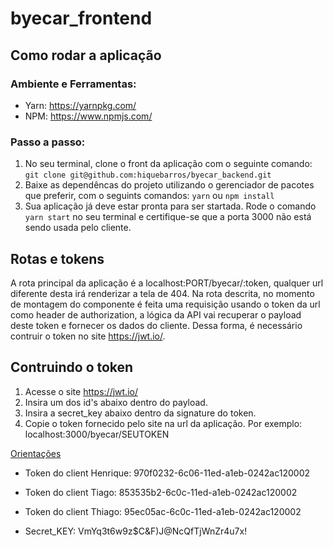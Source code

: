 # byecar_frontend

## Como rodar a aplicação

### Ambiente e Ferramentas:

- Yarn: https://yarnpkg.com/
- NPM: https://www.npmjs.com/

### Passo a passo:

1. No seu terminal, clone o front da aplicação com o seguinte comando: `git clone git@github.com:hiquebarros/byecar_backend.git`
2. Baixe as dependêncas do projeto utilizando o gerenciador de pacotes que preferir, com o seguints comandos:
   `yarn`
   ou
   `npm install`
3. Sua aplicação já deve estar pronta para ser startada. Rode o comando `yarn start` no seu terminal e certifique-se que a porta 3000 não está sendo usada pelo cliente.

## Rotas e tokens

A rota principal da aplicação é a localhost:PORT/byecar/:token, qualquer url diferente desta irá renderizar a tela de 404. Na rota descrita, no momento de montagem do componente é feita uma requisição usando o token da url como header de authorization, a lógica da API vai recuperar o payload deste token e fornecer os dados do cliente. Dessa forma, é necessário contruir o token no site https://jwt.io/.

## Contruindo o token

1. Acesse o site https://jwt.io/
2. Insira um dos id's abaixo dentro do payload.
3. Insira a secret_key abaixo dentro da signature do token.
4. Copie o token fornecido pelo site na url da aplicação. Por exemplo: localhost:3000/byecar/SEUTOKEN

 [Orientações](https://cdn.discordapp.com/attachments/692881204256702536/1046542176739397642/Screenshot_from_2022-11-27_18-28-46.jpg)

- Token do client Henrique: 970f0232-6c06-11ed-a1eb-0242ac120002
- Token do client Tiago: 853535b2-6c0c-11ed-a1eb-0242ac120002
- Token do client Thiago: 95ec05ac-6c0c-11ed-a1eb-0242ac120002

- Secret_KEY: VmYq3t6w9z$C&F)J@NcQfTjWnZr4u7x!


